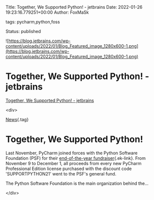 Title: Together, We Supported Python! - jetbrains
Date: 2022-01-26 19:23:16.779251+00:00
Author: FoxMaSk 

tags: pycharm,python,foss

Status: published


![https://blog.jetbrains.com/wp-content/uploads/2022/01/Blog_Featured_image_1280x600-1.png](https://blog.jetbrains.com/wp-content/uploads/2022/01/Blog_Featured_image_1280x600-1.png)


# Together, We Supported Python! - jetbrains

[Together, We Supported Python! - jetbrains](https://blog.jetbrains.com/pycharm/2022/01/psf-campaign-results-2021/)

&lt;div&gt;

[News](/pycharm/category/news/){.tag}

Together, We Supported Python!
==============================

Last November, PyCharm joined forces with the Python Software Foundation
(PSF) for their [end-of-the-year
fundraiser](https://www.python.org/psf/donations/2021-q4-drive/){.ek-link}.
From November 9 to December 1, all proceeds from every new PyCharm
Professional Edition license purchased with the discount code
&#39;SUPPORTPYTHON21&#39; went to the PSF&#39;s general fund.

The Python Software Foundation is the main organization behind the...

&lt;/div&gt;
